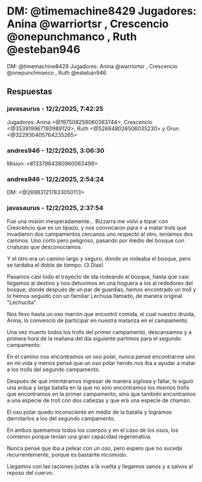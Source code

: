 # DM: @timemachine8429  Jugadores: Anina @warriortsr , Crescencio @onepunchmanco  , Ruth @esteban946

DM: @timemachine8429  Jugadores: Anina @warriortsr , Crescencio @onepunchmanco  , Ruth @esteban946

## Respuestas

### javasaurus - 12/2/2025, 7:42:25

Jugadores: Anina <@197508259060383744>,  Crescencio <@353919967193989120>, Ruth <@526848026506035230> y  Orun <@322930405764235265>

### andres946 - 12/2/2025, 3:06:30

Mision: <#1337964380960063499>

### andres946 - 12/2/2025, 2:54:24

DM: <@269831217833050113>

### javasaurus - 12/2/2025, 2:37:54

Fue una misión inesperadamente... Bizzarra me volví a topar con Crescencio que es un tipazo, y nos convocaron para ir a matar trols que invadieron dos campamentos cercanos uno respecto al otro, teníamos dos caminos.
Uno corto pero peligroso, pasando por medio del bosque con criaturas que desconocíamos.

Y el otro era un camino largo y seguro, donde se rodeaba el bosque, pero se tardaba el doble de tiempo. (3 Días)

Pasamos casi todo el trayecto de ida rodeando el bosque, hasta que casi llegamos al destino y nos detuvimos en una hoguera a los al rededores del bosque, donde después de un par de guardias, hemos encontrado un troll y lo hemos seguido con un familiar Lechusa llamado, de manera original "Lechucita".

Nos llevo hasta un oso marrón que encontró comida, el cual nuestro druida, Anina, lo convenció de participar en nuestra matanza en el campamento.

Una vez muerto todos los trolls del primer campamento, descansamos y a primera hora de la mañana del día siguiente partimos para el segundo campamento.

En el camino nos encontramos un oso polar, nunca pensé encontrarme uno en mi vida y menos pensé que un oso polar herido nos iba a ayudar a matar a los trolls del segundo campamento.

Después de que intentáramos ingresar de manera sigilosa y fallar, le siguió una ardua y larga batalla en la que no solo encontramos los mismos trolls que encontramos en la primer campamento, sino que también encontramos a una especie de troll con dos cabezas y que era una especie de chamán.

El oso polar quedo inconsciente en medio de la batalla y logramos derrotarlos a los del segundo campamento.

En ambos quemamos todos los cuerpos y en el caso de los osos, los comieron porque tenían una gran capacidad regenerativa.

Nunca pensé que iba a pelear con un oso, pero espero que no suceda recurrentemente, porque es bastante incomodo.

Llegamos con las raciones justas a la vuelta y llegamos sanos y a salvos al reposo del cuervo.


